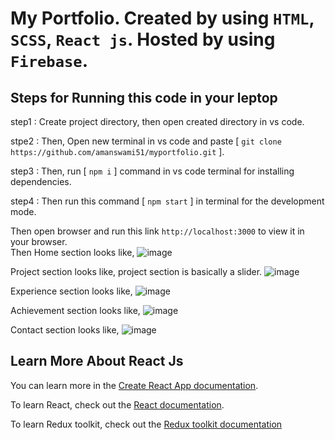 # My Portfolio. Created by using `HTML`, `SCSS`, `React js`. Hosted by using `Firebase`.

## Steps for Running this code in your leptop
step1 : Create project directory, then open created directory in vs code.

stpe2 : Then, Open new terminal in vs code and paste [  `git clone https://github.com/amanswami51/myportfolio.git`  ].

step3 : Then, run [ `npm i` ] command in vs code terminal for installing dependencies.

step4 : Then run this command [ `npm start`  ] in terminal for the development mode.

Then open browser and run this link `http://localhost:3000` to view it in your browser.\
Then Home section looks like,
![image](https://github.com/amanswami51/myportfolio/assets/126395625/a7a034a1-f5e7-4461-811f-78185baad376)

Project section looks like, project section is basically a slider.
![image](https://github.com/amanswami51/myportfolio/assets/126395625/9738751c-7464-4d26-b349-b449eed2b7bb)

Experience section looks like,
![image](https://github.com/amanswami51/myportfolio/assets/126395625/e0e8f1cd-ac69-4efe-962f-095891d7caa5)

Achievement section looks like,
![image](https://github.com/amanswami51/myportfolio/assets/126395625/ecf7a947-d4dc-4322-8f87-8cf6998afe26)

Contact section looks like,
![image](https://github.com/amanswami51/myportfolio/assets/126395625/08856cab-54ea-4b89-a117-8c4baac36960)


## Learn More About React Js

You can learn more in the [Create React App documentation](https://facebook.github.io/create-react-app/docs/getting-started).

To learn React, check out the [React documentation](https://reactjs.org/).

To learn Redux toolkit, check out the [Redux toolkit documentation](https://redux-toolkit.js.org/)
